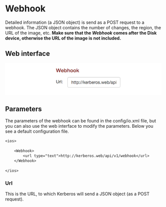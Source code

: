 # Webhook

Detailed information (a JSON object) is send as a POST request to a webhook. The JSON object contains the number of changes, the region, the URL of the image, etc. **Make sure that the *Webhook* comes after the Disk device, otherwise the URL of the image is not included.**

## Web interface 

![Webhook io](4_webhook.png)

## Parameters

The parameters of the webhook can be found in the config/io.xml file, but you can also use the web interface to modify the parameters. Below you see a default configuration file.

	<ios>

		<Webhook>
            <url type="text">http://kerberos.web/api/v1/webhook</url>
        </Webhook>
	    
	</ios>

### Url

This is the URL, to which Kerberos will send a JSON object (as a POST request).